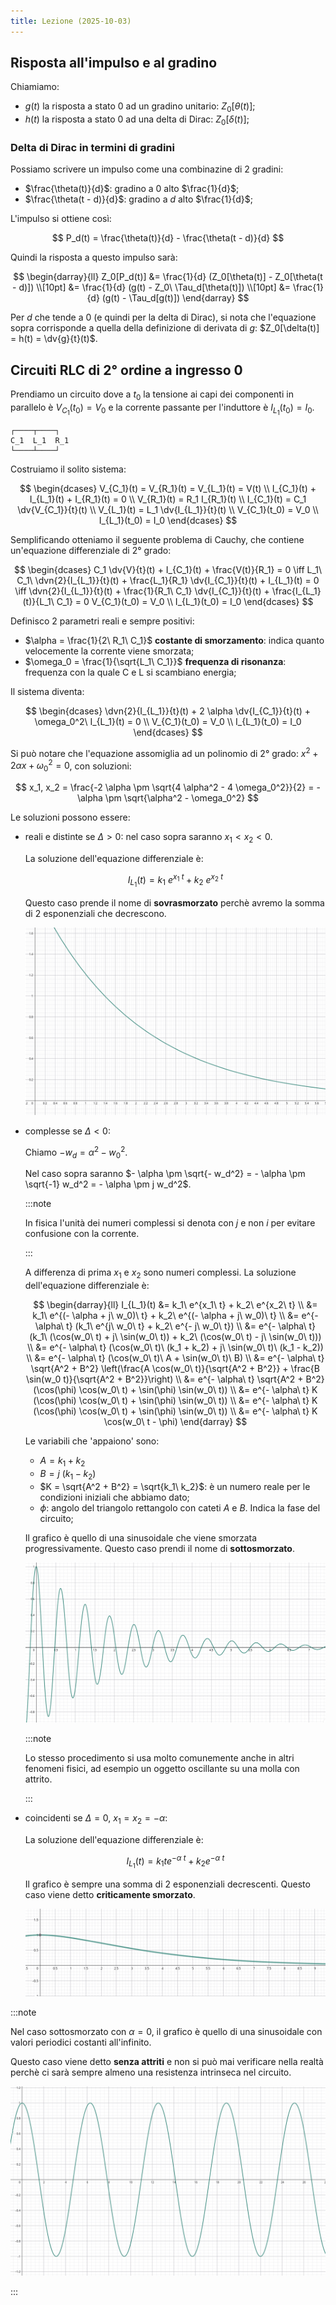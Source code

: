 ```yaml
---
title: Lezione (2025-10-03)
---
```


## Risposta all'impulso e al gradino

Chiamiamo:

- $g(t)$ la risposta a stato $0$ ad un gradino unitario: $Z_0[\theta(t)]$;
- $h(t)$ la risposta a stato $0$ ad una delta di Dirac: $Z_0[\delta(t)]$;

### Delta di Dirac in termini di gradini

Possiamo scrivere un impulso come una combinazine di 2 gradini:

- $\frac{\theta(t)}{d}$: gradino a $0$ alto $\frac{1}{d}$;
- $\frac{\theta(t - d)}{d}$: gradino a $d$ alto $\frac{1}{d}$;

L'impulso si ottiene così:

$$
P_d(t) = \frac{\theta(t)}{d} - \frac{\theta(t - d)}{d}
$$

Quindi la risposta a questo impulso sarà:

$$
\begin{darray}{ll}
Z_0[P_d(t)] &= \frac{1}{d} (Z_0[\theta(t)] - Z_0[\theta(t - d)]) \\[10pt]
            &= \frac{1}{d} (g(t) - Z_0\ \Tau_d[\theta(t)]) \\[10pt]
            &= \frac{1}{d} (g(t) - \Tau_d[g(t)])
\end{darray}
$$

Per $d$ che tende a $0$ (e quindi per la delta di Dirac), si nota che
l'equazione sopra corrisponde a quella della definizione di derivata di $g$:
$Z_0[\delta(t)] = h(t) = \dv{g}{t}(t)$.

## Circuiti RLC di 2° ordine a ingresso 0

Prendiamo un circuito dove a $t_0$ la tensione ai capi dei componenti in
parallelo è $V_{C_1}(t_0) = V_0$ e la corrente passante per l'induttore è
$I_{L_1}(t_0) = I_0$.

```
┌────┬────┐
C_1  L_1  R_1
└────┴────┘
```

Costruiamo il solito sistema:

$$
\begin{dcases}
V_{C_1}(t) = V_{R_1}(t) = V_{L_1}(t) = V(t) \\
I_{C_1}(t) + I_{L_1}(t) + I_{R_1}(t) = 0 \\
V_{R_1}(t) = R_1 I_{R_1}(t) \\
I_{C_1}(t) = C_1 \dv{V_{C_1}}{t}(t) \\
V_{L_1}(t) = L_1 \dv{I_{L_1}}{t}(t) \\
V_{C_1}(t_0) = V_0 \\
I_{L_1}(t_0) = I_0
\end{dcases}
$$

Semplificando otteniamo il seguente problema di Cauchy, che contiene
un'equazione differenziale di 2° grado:

$$
\begin{dcases}
C_1 \dv{V}{t}(t) + I_{C_1}(t) + \frac{V(t)}{R_1} = 0
  \iff L_1\ C_1\ \dvn{2}{I_{L_1}}{t}(t) + \frac{L_1}{R_1} \dv{I_{C_1}}{t}(t) + I_{L_1}(t) = 0
  \iff \dvn{2}{I_{L_1}}{t}(t) + \frac{1}{R_1\ C_1} \dv{I_{C_1}}{t}(t) + \frac{I_{L_1}(t)}{L_1\ C_1} = 0
V_{C_1}(t_0) = V_0 \\
I_{L_1}(t_0) = I_0
\end{dcases}
$$

Definisco 2 parametri reali e sempre positivi:

- $\alpha = \frac{1}{2\ R_1\ C_1}$ **costante di smorzamento**: indica quanto
  velocemente la corrente viene smorzata;
- $\omega_0 = \frac{1}{\sqrt{L_1\ C_1}}$ **frequenza di risonanza**: frequenza
  con la quale C e L si scambiano energia;

Il sistema diventa:

$$
\begin{dcases}
\dvn{2}{I_{L_1}}{t}(t) + 2 \alpha \dv{I_{C_1}}{t}(t) + \omega_0^2\ I_{L_1}(t) = 0 \\
V_{C_1}(t_0) = V_0 \\
I_{L_1}(t_0) = I_0
\end{dcases}
$$

Si può notare che l'equazione assomiglia ad un polinomio di 2° grado:
$x^2 + 2 \alpha x + \omega_0^2 = 0$, con soluzioni:

$$
x_1, x_2 = \frac{-2 \alpha \pm \sqrt{4 \alpha^2 - 4 \omega_0^2}}{2} = - \alpha \pm \sqrt{\alpha^2 - \omega_0^2}
$$

Le soluzioni possono essere:

- reali e distinte se $\Delta > 0$: nel caso sopra saranno $x_1 < x_2 < 0$.

  La soluzione dell'equazione differenziale è:

  $$
  I_{L_1}(t) = k_1\ e^{x_1\ t} + k_2\ e^{x_2\ t}
  $$

  Questo caso prende il nome di **sovrasmorzato** perchè avremo la somma di 2
  esponenziali che decrescono.

  ![Grafico caso sovrasmorzato](../../../../../images/fisica-2/rlc-caso-sovrasmorzato.png)

- complesse se $\Delta < 0$:

  Chiamo $- w_d = \alpha^{2} - w_0^2$.

  Nel caso sopra saranno
  $- \alpha \pm \sqrt{- w_d^2} = - \alpha \pm \sqrt{-1} w_d^2 = - \alpha \pm j w_d^2$.

  :::note

  In fisica l'unità dei numeri complessi si denota con $j$ e non $i$ per evitare
  confusione con la corrente.

  :::

  A differenza di prima $x_1$ e $x_2$ sono numeri complessi. La soluzione
  dell'equazione differenziale è:

  $$
  \begin{darray}{ll}
  I_{L_1}(t) &= k_1\ e^{x_1\ t} + k_2\ e^{x_2\ t} \\
             &= k_1\ e^{(- \alpha + j\ w_0)\ t} + k_2\ e^{(- \alpha + j\ w_0)\ t} \\
             &= e^{- \alpha\ t} (k_1\ e^{j\ w_0\ t} + k_2\ e^{- j\ w_0\ t}) \\
             &= e^{- \alpha\ t} (k_1\ (\cos(w_0\ t) + j\ \sin(w_0\ t)) + k_2\ (\cos(w_0\ t) - j\ \sin(w_0\ t))) \\
             &= e^{- \alpha\ t} (\cos(w_0\ t)\ (k_1 + k_2) + j\ \sin(w_0\ t)\ (k_1 - k_2)) \\
             &= e^{- \alpha\ t} (\cos(w_0\ t)\ A + \sin(w_0\ t)\ B) \\
             &= e^{- \alpha\ t} \sqrt{A^2 + B^2} \left(\frac{A \cos(w_0\ t)}{\sqrt{A^2 + B^2}} + \frac{B \sin(w_0 t)}{\sqrt{A^2 + B^2}}\right) \\
             &= e^{- \alpha\ t} \sqrt{A^2 + B^2} (\cos(\phi) \cos(w_0\ t) + \sin(\phi) \sin(w_0\ t)) \\
             &= e^{- \alpha\ t} K (\cos(\phi) \cos(w_0\ t) + \sin(\phi) \sin(w_0\ t)) \\
             &= e^{- \alpha\ t} K (\cos(\phi) \cos(w_0\ t) + \sin(\phi) \sin(w_0\ t)) \\
             &= e^{- \alpha\ t} K \cos(w_0\ t - \phi)
  \end{darray}
  $$

  Le variabili che 'appaiono' sono:
  - $A = k_1 + k_2$
  - $B = j\ (k_1 - k_2)$
  - $K = \sqrt{A^2 + B^2} = \sqrt{k_1\ k_2}$: è un numero reale per le
    condizioni iniziali che abbiamo dato;
  - $\phi$: angolo del triangolo rettangolo con cateti $A$ e $B$. Indica la fase
    del circuito;

  Il grafico è quello di una sinusoidale che viene smorzata progressivamente.
  Questo caso prendi il nome di **sottosmorzato**.

  ![Grafico caso sottosmorzato](../../../../../images/fisica-2/rlc-caso-sottosmorzato.png)

  :::note

  Lo stesso procedimento si usa molto comunemente anche in altri fenomeni
  fisici, ad esempio un oggetto oscillante su una molla con attrito.

  :::

- coincidenti se $\Delta = 0$, $x_1 = x_2 = - \alpha$:

  La soluzione dell'equazione differenziale è:

  $$
  I_{L_1}(t) = k_1 t e^{- \alpha\ t} + k_2 e^{- \alpha\ t}
  $$

  Il grafico è sempre una somma di 2 esponenziali decrescenti. Questo caso viene
  detto **criticamente smorzato**.

  ![Grafico caso criticamente smorzato](../../../../../images/fisica-2/rlc-caso-criticamente-smorzato.png)

:::note

Nel caso sottosmorzato con $\alpha = 0$, il grafico è quello di una sinusoidale
con valori periodici costanti all'infinito.

Questo caso viene detto **senza attriti** e non si può mai verificare nella
realtà perchè ci sarà sempre almeno una resistenza intrinseca nel circuito.

![Grafico caso senza attriti](../../../../../images/fisica-2/rlc-caso-senza-attrito.png)

:::
